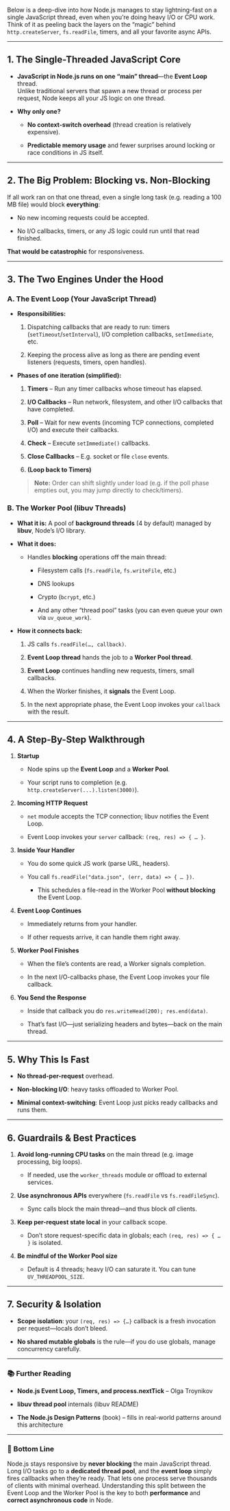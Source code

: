 Below is a deep-dive into how Node.js manages to stay lightning-fast on a single JavaScript thread, even when you’re doing heavy I/O or CPU work. Think of it as peeling back the layers on the “magic” behind `http.createServer`, `fs.readFile`, timers, and all your favorite async APIs.

---

## 1. The Single-Threaded JavaScript Core

- **JavaScript in Node.js runs on one “main” thread**—the **Event Loop** thread.  
    Unlike traditional servers that spawn a new thread or process per request, Node keeps all your JS logic on one thread.
    
- **Why only one?**
    
    - **No context-switch overhead** (thread creation is relatively expensive).
        
    - **Predictable memory usage** and fewer surprises around locking or race conditions in JS itself.
        

---

## 2. The Big Problem: Blocking vs. Non-Blocking

If all work ran on that one thread, even a single long task (e.g. reading a 100 MB file) would block **everything**:

- No new incoming requests could be accepted.
    
- No I/O callbacks, timers, or any JS logic could run until that read finished.
    

**That would be catastrophic** for responsiveness.

---

## 3. The Two Engines Under the Hood

### A. **The Event Loop** (Your JavaScript Thread)

- **Responsibilities:**
    
    1. Dispatching callbacks that are ready to run: timers (`setTimeout`/`setInterval`), I/O completion callbacks, `setImmediate`, etc.
        
    2. Keeping the process alive as long as there are pending event listeners (requests, timers, open handles).
        
- **Phases of one iteration (simplified):**
    
    1. **Timers** – Run any timer callbacks whose timeout has elapsed.
        
    2. **I/O Callbacks** – Run network, filesystem, and other I/O callbacks that have completed.
        
    3. **Poll** – Wait for new events (incoming TCP connections, completed I/O) and execute their callbacks.
        
    4. **Check** – Execute `setImmediate()` callbacks.
        
    5. **Close Callbacks** – E.g. socket or file `close` events.
        
    6. **(Loop back to Timers)**
        
    
    > **Note:** Order can shift slightly under load (e.g. if the poll phase empties out, you may jump directly to check/timers).
    

### B. **The Worker Pool** (libuv Threads)

- **What it is:** A pool of **background threads** (4 by default) managed by **libuv**, Node’s I/O library.
    
- **What it does:**
    
    - Handles **blocking** operations off the main thread:
        
        - Filesystem calls (`fs.readFile`, `fs.writeFile`, etc.)
            
        - DNS lookups
            
        - Crypto (`bcrypt`, etc.)
            
        - And any other “thread pool” tasks (you can even queue your own via `uv_queue_work`).
            
- **How it connects back:**
    
    1. JS calls `fs.readFile(…, callback)`.
        
    2. **Event Loop thread** hands the job to a **Worker Pool thread**.
        
    3. **Event Loop** continues handling new requests, timers, small callbacks.
        
    4. When the Worker finishes, it **signals** the Event Loop.
        
    5. In the next appropriate phase, the Event Loop invokes your `callback` with the result.
        

---

## 4. A Step-By-Step Walkthrough

1. **Startup**
    
    - Node spins up the **Event Loop** and a **Worker Pool**.
        
    - Your script runs to completion (e.g. `http.createServer(...).listen(3000)`).
        
2. **Incoming HTTP Request**
    
    - `net` module accepts the TCP connection; libuv notifies the Event Loop.
        
    - Event Loop invokes your `server` callback: `(req, res) => { … }`.
        
3. **Inside Your Handler**
    
    - You do some quick JS work (parse URL, headers).
        
    - You call `fs.readFile("data.json", (err, data) => { … })`.
        
        - This schedules a file-read in the Worker Pool **without blocking** the Event Loop.
            
4. **Event Loop Continues**
    
    - Immediately returns from your handler.
        
    - If other requests arrive, it can handle them right away.
        
5. **Worker Pool Finishes**
    
    - When the file’s contents are read, a Worker signals completion.
        
    - In the next I/O-callbacks phase, the Event Loop invokes your file callback.
        
6. **You Send the Response**
    
    - Inside that callback you do `res.writeHead(200); res.end(data)`.
        
    - That’s fast I/O—just serializing headers and bytes—back on the main thread.
        

---

## 5. Why This Is Fast

- **No thread-per-request** overhead.
    
- **Non-blocking I/O**: heavy tasks offloaded to Worker Pool.
    
- **Minimal context-switching**: Event Loop just picks ready callbacks and runs them.
    

---

## 6. Guardrails & Best Practices

1. **Avoid long-running CPU tasks** on the main thread (e.g. image processing, big loops).
    
    - If needed, use the `worker_threads` module or offload to external services.
        
2. **Use asynchronous APIs** everywhere (`fs.readFile` vs `fs.readFileSync`).
    
    - Sync calls block the main thread—and thus block _all_ clients.
        
3. **Keep per-request state local** in your callback scope.
    
    - Don’t store request-specific data in globals; each `(req, res) => { … }` is isolated.
        
4. **Be mindful of the Worker Pool size**
    
    - Default is 4 threads; heavy I/O can saturate it. You can tune `UV_THREADPOOL_SIZE`.
        

---

## 7. Security & Isolation

- **Scope isolation**: your `(req, res) => {…}` callback is a fresh invocation per request—locals don’t bleed.
    
- **No shared mutable globals** is the rule—if you do use globals, manage concurrency carefully.
    

---

### 📚 Further Reading

- **Node.js Event Loop, Timers, and process.nextTick** – Olga Troynikov
    
- **libuv thread pool** internals (libuv README)
    
- **The Node.js Design Patterns** (book) – fills in real-world patterns around this architecture
    

---

### 🔑 Bottom Line

Node.js stays responsive by **never blocking** the main JavaScript thread. Long I/O tasks go to a **dedicated thread pool**, and the **event loop** simply fires callbacks when they’re ready. That lets one process serve thousands of clients with minimal overhead. Understanding this split between the Event Loop and the Worker Pool is the key to both **performance** and **correct asynchronous code** in Node.